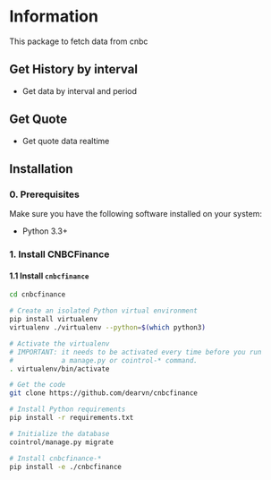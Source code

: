 # Information
This package to fetch data from cnbc
## Get History by interval
* Get data by interval and period

## Get Quote
* Get quote data realtime

## Installation


### 0. Prerequisites

Make sure you have the following software installed on your system:

* Python 3.3+


### 1. Install CNBCFinance

#### 1.1 Install `cnbcfinance`
```bash
cd cnbcfinance

# Create an isolated Python virtual environment
pip install virtualenv
virtualenv ./virtualenv --python=$(which python3)

# Activate the virtualenv
# IMPORTANT: it needs to be activated every time before you run
#            a manage.py or cointrol-* command.
. virtualenv/bin/activate

# Get the code
git clone https://github.com/dearvn/cnbcfinance

# Install Python requirements
pip install -r requirements.txt

# Initialize the database
cointrol/manage.py migrate

# Install cnbcfinance-*
pip install -e ./cnbcfinance

```
